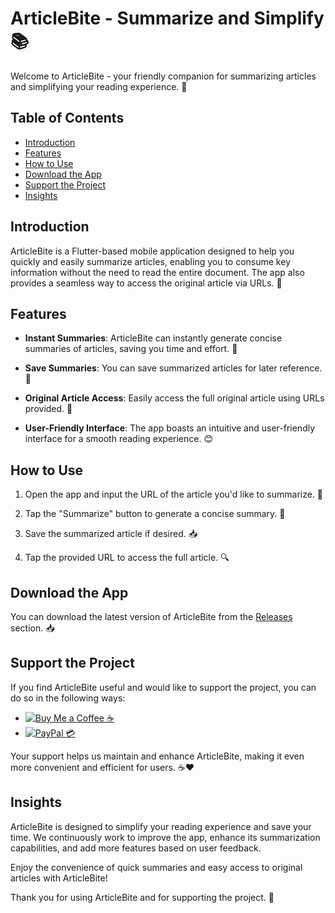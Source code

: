 # ArticleBite - Summarize and Simplify 📚

Welcome to ArticleBite - your friendly companion for summarizing articles and simplifying your reading experience. 📖

## Table of Contents

- [Introduction](#introduction)
- [Features](#features)
- [How to Use](#how-to-use)
- [Download the App](#download-the-app)
- [Support the Project](#support-the-project)
- [Insights](#insights)

## Introduction

ArticleBite is a Flutter-based mobile application designed to help you quickly and easily summarize articles, enabling you to consume key information without the need to read the entire document. The app also provides a seamless way to access the original article via URLs. 🚀

## Features

- **Instant Summaries**: ArticleBite can instantly generate concise summaries of articles, saving you time and effort. 🚀

- **Save Summaries**: You can save summarized articles for later reference. 📂

- **Original Article Access**: Easily access the full original article using URLs provided. 🔗

- **User-Friendly Interface**: The app boasts an intuitive and user-friendly interface for a smooth reading experience. 😊

## How to Use

1. Open the app and input the URL of the article you'd like to summarize. 📄

2. Tap the "Summarize" button to generate a concise summary. 📑

3. Save the summarized article if desired. 📥

4. Tap the provided URL to access the full article. 🔍

## Download the App

You can download the latest version of ArticleBite from the [Releases](https://github.com/Haripritamreddy/ArticleBite/releases/tag/App) section. 📥

## Support the Project

If you find ArticleBite useful and would like to support the project, you can do so in the following ways:

- [![Buy Me a Coffee ☕](https://img.shields.io/badge/Buy%20Me%20a%20Coffee-%E2%98%95-blue)](https://www.buymeacoffee.com/haripritam)
- [![PayPal 💳](https://img.shields.io/badge/PayPal-%F0%9F%92%B3-blue)](https://paypal.me/haripritamreddy)

Your support helps us maintain and enhance ArticleBite, making it even more convenient and efficient for users. ☕❤️

## Insights

ArticleBite is designed to simplify your reading experience and save your time. We continuously work to improve the app, enhance its summarization capabilities, and add more features based on user feedback.

Enjoy the convenience of quick summaries and easy access to original articles with ArticleBite!

Thank you for using ArticleBite and for supporting the project. 🙏
